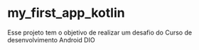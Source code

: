 # my_first_app_kotlin
Esse projeto tem o objetivo de realizar um desafio do Curso de desenvolvimento Android DIO
